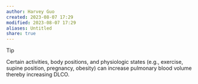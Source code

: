 ```yaml
---
author: Harvey Guo
created: 2023-08-07 17:29
modified: 2023-08-07 17:29
aliases: Untitled
share: true
---
```

>[!tip] 
>Certain activities, body positions, and physiologic states (e.g., exercise, supine position, pregnancy, obesity) can increase pulmonary blood volume thereby increasing DLCO.
